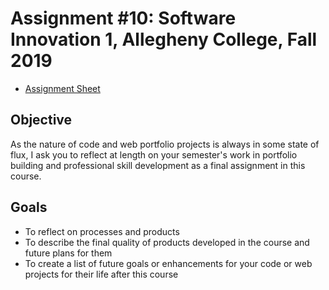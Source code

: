 # Assignment #10: Software Innovation 1, Allegheny College, Fall 2019

* [Assignment Sheet](CMPSC%20480%20-%20Assignment%2011.pdf)

## Objective

As the nature of code and web portfolio projects is always in some state of flux, I ask you to reflect at length on your semester's work in portfolio building and professional skill development as a final assignment in this course.

## Goals

* To reflect on processes and products
* To describe the final quality of products developed in the course and future plans for them
* To create a list of future goals or enhancements for your code or web projects for their life after this course
